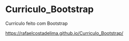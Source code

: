 # Curriculo_Bootstrap
Currículo feito com Bootstrap

https://rafaelcostadelima.github.io/Curriculo_Bootstrap/
